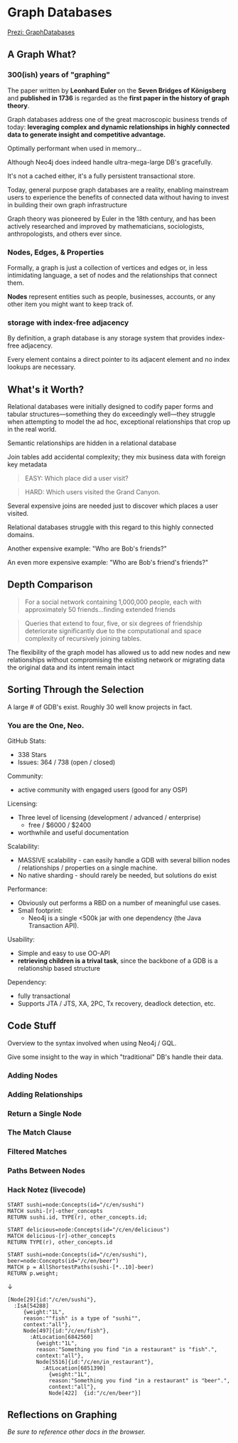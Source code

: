 # Graph Databases

[Prezi: GraphDatabases](http://prezi.com/jgx8vrvcntdk/?utm_campaign=share&utm_medium=copy)

## A Graph What?

### 300(ish) years of "graphing"

The paper written by **Leonhard Euler** on the **Seven Bridges of Königsberg** and **published in 1736** is regarded as the **first paper in the history of graph theory**.

Graph databases address one of the great macroscopic business trends of today: **leveraging complex and dynamic relationships in highly connected data to generate insight and competitive advantage.**

Optimally performant when used in memory... 

Although Neo4j does indeed handle ultra-mega-large DB's gracefully.

It's not a cached either, it's a fully persistent transactional store.

Today, general purpose graph databases are a reality, enabling mainstream users to experience the benefits of connected data without having to invest in building their own graph infrastructure

Graph theory was pioneered by Euler in the 18th century, and has been actively researched and improved by mathematicians, sociologists, anthropologists, and others ever since.

### Nodes, Edges, & Properties

Formally, a graph is just a collection of vertices and edges or, in less intimidating language, a set of nodes and the relationships that connect them.

**Nodes** represent entities such as people, businesses, accounts, or any other item you might want to keep track of.

### storage with index-free adjacency

By definition, a graph database is any storage system that provides index-free adjacency.

Every element contains a direct pointer to its adjacent element and no index lookups are necessary.

## What's it Worth?

Relational databases were initially designed to codify paper forms and tabular structures—something they do exceedingly well—they struggle when attempting to model the ad hoc, exceptional relationships that crop up in the real world.

Semantic relationships are hidden in a relational database

Join tables add accidental complexity; they mix business data with foreign key
metadata

>EASY: Which place did a user visit?

>HARD: Which users visited the Grand Canyon.

Several expensive joins are needed just to discover which places a user visited.

Relational databases struggle with this regard to this highly connected domains.

Another expensive example: "Who are Bob's friends?"

An even more expensive example: "Who are Bob's friend's friends?"

## Depth Comparison

>For a social network containing 1,000,000 people, each with approximately 50 friends...finding extended friends

>Queries that extend to four, five, or six degrees of friendship deteriorate significantly due to the computational and space complexity of recursively joining tables.

The flexibility of the graph model has allowed us to add new nodes and new relationships without compromising the existing network or migrating data the original data and its intent remain intact

## Sorting Through the Selection

A large # of GDB's exist. Roughly 30 well know projects in fact.

### You are the One, Neo.

GitHub Stats:

- 338 Stars
- Issues: 364 / 738 (open / closed)

Community:

- active community with engaged users (good for any OSP)

Licensing:

- Three level of licensing (development / advanced / enterprise)
  - free / $6000 / $2400
- worthwhile and useful documentation

Scalability:

- MASSIVE scalability - can easily handle a GDB with several billion nodes / relationships / properties on a single machine.
- No native sharding - should rarely be needed, but solutions do exist

Performance:

- Obviously out performs a RBD on a number of meaningful use cases.
- Small footprint:
  - Neo4j is a single <500k jar with one dependency (the Java Transaction API).

Usability:

- Simple and easy to use OO-API
- **retrieving children is a trival task**, since the backbone of a GDB is a relationship based structure

Dependency:

- fully transactional
- Supports JTA / JTS, XA, 2PC, Tx recovery, deadlock detection, etc.


## Code Stuff

Overview to the syntax involved when using Neo4j / GQL.

Give some insight to the way in which "traditional" DB's handle their data.

### Adding Nodes

### Adding Relationships

### Return a Single Node

### The Match Clause

### Filtered Matches

### Paths Between Nodes

### Hack Notez (livecode)

```
START sushi=node:Concepts(id="/c/en/sushi")
MATCH sushi-[r]-other_concepts
RETURN sushi.id, TYPE(r), other_concepts.id;
```

```
START delicious=node:Concepts(id="/c/en/delicious")
MATCH delicious-[r]-other_concepts
RETURN TYPE(r), other_concepts.id
```


```
START sushi=node:Concepts(id="/c/en/sushi"), beer=node:Concepts(id="/c/en/beer")
MATCH p = AllShortestPaths(sushi-[*..10]-beer)
RETURN p.weight;
```

↓

```
[Node[29]{id:"/c/en/sushi"},
  :IsA[54288]
     {weight:"1L",
     reason:""fish" is a type of "sushi"",
     context:"all"},
     Node[497]{id:"/c/en/fish"},
       :AtLocation[6842560]
         {weight:"1L",
         reason:"Something you find "in a restaurant" is "fish".",
         context:"all"},
         Node[5516]{id:"/c/en/in_restaurant"},
           :AtLocation[6851390]
             {weight:"1L",
             reason:"Something you find "in a restaurant" is "beer".",
             context:"all"},
             Node[422]  {id:"/c/en/beer"}]
```

## Reflections on Graphing

*Be sure to reference other docs in the browser.*